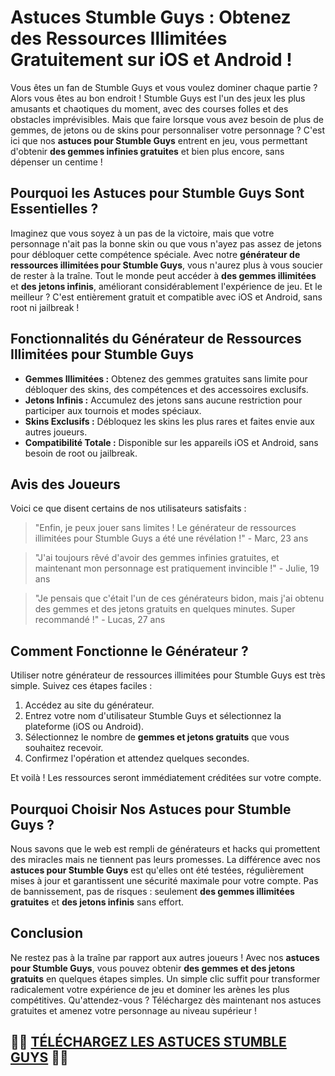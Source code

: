 <h1>Astuces Stumble Guys : Obtenez des Ressources Illimitées Gratuitement sur iOS et Android !</h1>

<p>Vous êtes un fan de Stumble Guys et vous voulez dominer chaque partie ? Alors vous êtes au bon endroit ! Stumble Guys est l'un des jeux les plus amusants et chaotiques du moment, avec des courses folles et des obstacles imprévisibles. Mais que faire lorsque vous avez besoin de plus de gemmes, de jetons ou de skins pour personnaliser votre personnage ? C'est ici que nos <strong>astuces pour Stumble Guys</strong> entrent en jeu, vous permettant d'obtenir <strong>des gemmes infinies gratuites</strong> et bien plus encore, sans dépenser un centime !</p>

<h2>Pourquoi les Astuces pour Stumble Guys Sont Essentielles ?</h2>
<p>Imaginez que vous soyez à un pas de la victoire, mais que votre personnage n'ait pas la bonne skin ou que vous n'ayez pas assez de jetons pour débloquer cette compétence spéciale. Avec notre <strong>générateur de ressources illimitées pour Stumble Guys</strong>, vous n'aurez plus à vous soucier de rester à la traîne. Tout le monde peut accéder à <strong>des gemmes illimitées</strong> et <strong>des jetons infinis</strong>, améliorant considérablement l'expérience de jeu. Et le meilleur ? C'est entièrement gratuit et compatible avec iOS et Android, sans root ni jailbreak !</p>

<h2>Fonctionnalités du Générateur de Ressources Illimitées pour Stumble Guys</h2>
<ul>
    <li><strong>Gemmes Illimitées :</strong> Obtenez des gemmes gratuites sans limite pour débloquer des skins, des compétences et des accessoires exclusifs.</li>
    <li><strong>Jetons Infinis :</strong> Accumulez des jetons sans aucune restriction pour participer aux tournois et modes spéciaux.</li>
    <li><strong>Skins Exclusifs :</strong> Débloquez les skins les plus rares et faites envie aux autres joueurs.</li>
    <li><strong>Compatibilité Totale :</strong> Disponible sur les appareils iOS et Android, sans besoin de root ou jailbreak.</li>
</ul>

<h2>Avis des Joueurs</h2>
<p>Voici ce que disent certains de nos utilisateurs satisfaits :</p>
<blockquote>"Enfin, je peux jouer sans limites ! Le générateur de ressources illimitées pour Stumble Guys a été une révélation !" - Marc, 23 ans</blockquote>
<blockquote>"J'ai toujours rêvé d'avoir des gemmes infinies gratuites, et maintenant mon personnage est pratiquement invincible !" - Julie, 19 ans</blockquote>
<blockquote>"Je pensais que c'était l'un de ces générateurs bidon, mais j'ai obtenu des gemmes et des jetons gratuits en quelques minutes. Super recommandé !" - Lucas, 27 ans</blockquote>

<h2>Comment Fonctionne le Générateur ?</h2>
<p>Utiliser notre générateur de ressources illimitées pour Stumble Guys est très simple. Suivez ces étapes faciles :</p>
<ol>
    <li>Accédez au site du générateur.</li>
    <li>Entrez votre nom d'utilisateur Stumble Guys et sélectionnez la plateforme (iOS ou Android).</li>
    <li>Sélectionnez le nombre de <strong>gemmes et jetons gratuits</strong> que vous souhaitez recevoir.</li>
    <li>Confirmez l'opération et attendez quelques secondes.</li>
</ol>
<p>Et voilà ! Les ressources seront immédiatement créditées sur votre compte.</p>

<h2>Pourquoi Choisir Nos Astuces pour Stumble Guys ?</h2>
<p>Nous savons que le web est rempli de générateurs et hacks qui promettent des miracles mais ne tiennent pas leurs promesses. La différence avec nos <strong>astuces pour Stumble Guys</strong> est qu'elles ont été testées, régulièrement mises à jour et garantissent une sécurité maximale pour votre compte. Pas de bannissement, pas de risques : seulement <strong>des gemmes illimitées gratuites</strong> et <strong>des jetons infinis</strong> sans effort.</p>

<h2>Conclusion</h2>
<p>Ne restez pas à la traîne par rapport aux autres joueurs ! Avec nos <strong>astuces pour Stumble Guys</strong>, vous pouvez obtenir <strong>des gemmes et des jetons gratuits</strong> en quelques étapes simples. Un simple clic suffit pour transformer radicalement votre expérience de jeu et dominer les arènes les plus compétitives. Qu'attendez-vous ? Téléchargez dès maintenant nos astuces gratuites et amenez votre personnage au niveau supérieur !</p>

## 🫵🫵 [TÉLÉCHARGEZ LES ASTUCES STUMBLE GUYS](https://tinyurl.com/anto025fr) 🫵🫵
